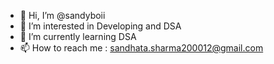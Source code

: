 - 👋 Hi, I’m @sandyboii
- 👀 I’m interested in Developing and DSA
- 🌱 I’m currently learning DSA
- 📫 How to reach me : sandhata.sharma200012@gmail.com

<!---
sandyboii/sandyboii is a ✨ special ✨ repository because its `README.md` (this file) appears on your GitHub profile.
You can click the Preview link to take a look at your changes.
--->
